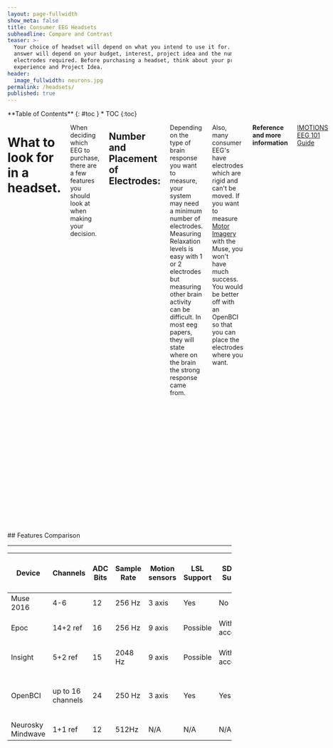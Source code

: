 ```yaml
---
layout: page-fullwidth
show_meta: false
title: Consumer EEG Headsets
subheadline: Compare and Contrast
teaser: >-
  Your choice of headset will depend on what you intend to use it for. The
  answer will depend on your budget, interest, project idea and the number of
  electrodes required. Before purchasing a headset, think about your programming
  experience and Project Idea.
header:
  image_fullwidth: neurons.jpg
permalink: /headsets/
published: true
---
```

<div class="row">
<div class="medium-4 medium-push-8 columns" markdown="1">
<div class="panel radius" markdown="1">
**Table of Contents**
{: #toc }
*  TOC
{:toc}
</div>
</div><!-- /.medium-4.columns -->

<div class="medium-8 medium-pull-4 columns" markdown="1">

# What to look for in a headset.

When deciding which EEG  to purchase, there are a few features you should look at when making your decision.

## Number and Placement of Electrodes:

Depending on the type of brain response you want to measure, your system may need a minimum number of electrodes. Measuring Relaxation levels is easy with 1 or 2 electrodes but measuring other brain activity can be difficult.  In most eeg papers, they will state where on the brain the strong response came from.

Also, many consumer EEG's have electrodes which are rigid and can't be moved. If you want to measure [Motor Imagery](https://en.wikipedia.org/wiki/Motor_imagery) with the Muse, you won't have much success. You would be better off with an OpenBCI so that you can place the electrodes where you want.

**Reference and more information**

[IMOTIONS EEG 101 Guide](https://imotions.com/blog/eeg/)

## Sampling Rate:

The Sampling Rate of an EEG is the number of sample a second you can get from your device. Most devices will have a minimum of 256 samples a second, but you can find some which have a higher sampling rate. Depending on the frequency you are interested in studying, your sampling rate needs to be at least 2.5 times greater.

**Reference and more information**

[This EEG tutorials has some more details on the sampling rate](http://www.ebme.co.uk/articles/clinical-engineering/56-introduction-to-eeg)

## ADC Bits:

Simply put, the Analog to Digital Converter (ADC) Bits is the resolution of the signal. The number of bits is important in being able to accurately estimate the voltage, but more bits doesn't necessarily mean better quality data. To give an idea of how it would work with eeg data, let's say your system has 4 ADC bits and you want to measure a signal between 0 and 10 Volts. This would mean that your computer would represent the data in the following way:

|Voltage||2- Bit Digital Representation|
|0-2.5   ||00|
|2.5-5.0 ||01|  
|5.0-7.5 ||10|
|7.5-10.0||11|

**Reference and more information**

[What does 12 or 16 bit resolution mean?](https://labjack.com/support/faq/what-does-12-or-16-bit-resolution-mean)
[ What are the advantages of a 24 bit system?](https://www.biosemi.com/faq/24bitsystem.htm)


# Devices

## Muse

<hr>

<div class="row">
<div class="large-6 columns" markdown="1">
Muse is an EEG device which has developed as a meditation device. It has 4 channels, 1 reference and two ground electrodes. The Muse headband comes with electrodes placed on Af7 and Af8 location if you are following 10-20 International Standards. It is one of the easier bands to get started with if you are interested in learning EEG as it requires no head prep.
</div>

<div class="large-6 columns" markdown="1">
![Muse Headset](../images/muse-white.png)
</div>
</div> <!-- end of row -->

#### Features:

* 4 electrodes
* Static Electrode Placement (Af7 and Af8)
* Dry Electrodes
* 256 Hz Sampling Rate
* 12 bits
* Research Tools for Windows, Mac and Linux
* SDK for Android, IOS, Windows

#### Known Recordable EEG Paradigms:
* "Relaxation" Level
* "Concentration" levels
* Frontal Asymmetry  
* P300

**US Price (as of January 2017):**  $200


## OpenBCI

<hr>

<div class="row">
<div class="large-6 columns" markdown="1">

The OpenBCI is an open source EEG and can go to a maximum of 16 channels. It was originally a 2013 Kickstarter project, but has expanded the original concept to include an open source 3D printed cap. There is also a 4 channel system which can be purchased if you need something cheaper.

</div>
<div class="large-6 columns" markdown="1">
![OpenBCI headset](../images/openBCI.png)
</div>
</div> <!-- end of row -->


#### Features:

* up to 16 channels
* Flexible Electrode Placement
* Compatible with both Dry and Wet electrodes
* 256 Hz Sampling Rate
* 24 bits
* Open Source Software and Hardware

#### Known Recordable EEG Paradigms:

Any paradigm which needs only 16 channels or less


**US Price (as of January 2017):**  
4 channels: $200
8 channels: $500
16 channels: $945




## Emotiv Epoc

<hr>

<div class="row">
<div class="large-6 columns" markdown="1">
The Emotiv Epoc is one of the first consumer EEG devices released on the market. The popularity of the company surged in 2012 and 2013, which can be reflected by its sales and number of DIY projects.

The Epoc is more stylish and easier to wear. It has 14 channel EEG which has a static form factor. This board is a good option for easy development and it only requires software experience. It is a popular device to use for EEG research as the cost is much better versus other research grade mobile EEG providers. It is however less economic than other commercial headsets and has an additional cost for accessing the data that the headset collects. 

</div>

<div class="large-6 columns" markdown="1">
![Emotiv headset](../images/emotiv_epoc_600.png)
</div>
</div> <!-- end of row -->

#### Features

* 14 channels
* Rigid Electrode Placement (AF3, F7, F3, FC5, T7, P7, O1, O2, P8, T8, FC6, F4, F8, AF4)
* Wet Electrodes (require saline water)
* 2048 Hz Sampling Rate
* 14 bits

#### Known Recordable EEG Paradigms:

Many paradigms which need only 14 channels or less

**US Price (as of January 2017):**   $800





## Emotiv Insight

<hr>

<div class="row">
<div class="large-6 columns" markdown="1">
The Emotiv Insight was the second product which Emotiv brought the market, and was marketed as a more economic option to their first product. 
</div>

<div class="large-6 columns" markdown="1">
![Emotiv Insight](../images/emotiv-insight.png)
</div>
</div> <!-- end of row -->


#### Features

* 5 channels
* Rigid Electrode Placement (AF3, AF4, T7, T8, Pz)
* Dry Electrodes
* Min 126 and Max 256 Hz Sampling Rate
* 15 bits

#### Known Recordable EEG Paradigms:

Many paradigms which need only 5 channels or less

**US Price (as of January 2017):**   $300


## Neurosky Mindwave

<hr>

<div class="row">
<div class="large-6 columns" markdown="1">
The Neurosky is one of the original consumer EEGs on the market. The design is simple and only has 1 channel meant for use. Some people say they have built more complicated products with them.
</div>

<div class="large-6 columns" markdown="1">
![Neurosky Mindwave](../images/NeuroskyMindwave.png)
</div>
</div> <!-- end of row -->



#### Features

* 1 channel
* Rigid Electrode Placement (AFz)
* Dry Electrodes
* 512 Hz Sampling Rate
* 12 bits
* Available SDK

#### Known Recordable EEG Paradigms:
* "Relaxation" Level
* "Concentration" levels

**US Price (as of January 2017):** : $100

</div> <!-- end of content column -->
</div> <!-- end of row -->

<div class="row" markdown="1">
## Features Comparison <!-- table has its own row so that it can occupy whole width of page -->
<hr>

| Device |	Channels | ADC Bits |	Sample Rate | Motion sensors |	LSL Support |	SD Card Support |	TTL |	Battery Length |	Cost (US) as of Jan 2017 |
|--------|-----------|----------|--------------|----------------|--------------|-----------------|-----|----------------|---------------------------|
| Muse 2016 |	4-6               |	12     |	256 Hz | 3 axis |	Yes      |	No             |	Maybe |	5 hours|	$200 |
| Epoc      |	14+2 ref          |	16     |	256 Hz | 9 axis |	Possible |	With accessory |	N/A   |	6 hours using BTLE |	$799 |
| Insight   |	5+2 ref           |	15     |	2048 Hz  | 9 axis |	Possible |	With accessory |	N/A   |	4 hours using Bluetooth |	$300 |
| OpenBCI   |	up to 16 channels |	24     |	250 Hz | 3 axis |	Yes      |	Yes            |	Yes   |	~26 hours |	$500 for 8 channels, $949 for 16 |
| Neurosky Mindwave |	1+1 ref   |	12     |	512Hz  | N/A    |	N/A      |	N/A            |	N/A   |	8 hours |	$99.99 |

</div> <!-- end of table section -->
